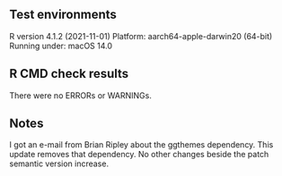 ## Test environments
R version 4.1.2 (2021-11-01)
Platform: aarch64-apple-darwin20 (64-bit)
Running under: macOS 14.0

## R CMD check results

There were no ERRORs or WARNINGs. 

## Notes
I got an e-mail from Brian Ripley about the ggthemes dependency. This update
removes that dependency. No other changes beside the patch semantic version 
increase.
